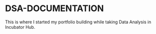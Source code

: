 # DSA-DOCUMENTATION
This is where I started my portfolio building while taking Data Analysis in Incubator Hub.
